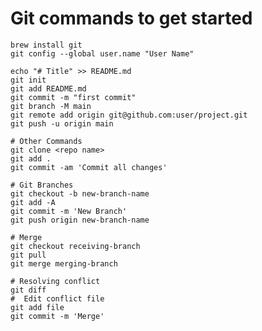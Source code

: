# Git commands to get started

	brew install git
	git config --global user.name "User Name"

	echo "# Title" >> README.md
	git init
	git add README.md
	git commit -m "first commit"
	git branch -M main
	git remote add origin git@github.com:user/project.git
	git push -u origin main

	# Other Commands
	git clone <repo name>
	git add .
	git commit -am 'Commit all changes'

	# Git Branches
	git checkout -b new-branch-name
	git add -A
	git commit -m 'New Branch'
	git push origin new-branch-name

	# Merge
	git checkout receiving-branch
	git pull
	git merge merging-branch

	# Resolving conflict
	git diff
	#  Edit conflict file
	git add file
	git commit -m 'Merge'
